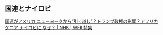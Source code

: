 ## 国連とナイロビ

[国連がアメリカ ニューヨークから“引っ越し”？トランプ政権の影響？アフリカ ケニア ナイロビに なぜ？ | NHK | WEB 特集](https://www3.nhk.or.jp/news/html/20250927/k10014932401000.html)
